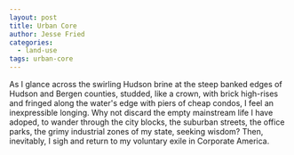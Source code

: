 ```yaml
---
layout: post
title: Urban Core
author: Jesse Fried
categories:
  - land-use
tags: urban-core
---
```


As I glance across the swirling Hudson brine at the steep banked edges of Hudson and Bergen counties, studded, like a crown, with brick high-rises and fringed along the water's edge with piers of cheap condos, I feel an inexpressible longing. Why not discard the empty mainstream life I have adoped, to wander through the city blocks, the suburban streets, the office parks, the grimy industrial zones of my state, seeking wisdom? Then, inevitably, I sigh and return to my voluntary exile in Corporate America. 
